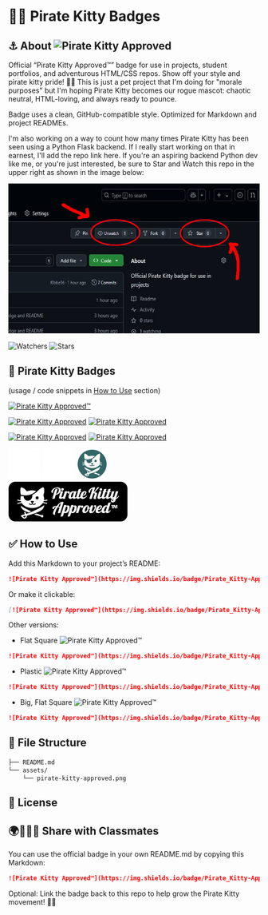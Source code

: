 # 🐱‍👤 Pirate Kitty Badges

## ⚓️ About  ![Pirate Kitty Approved](https://img.shields.io/badge/Pirate_Kitty-Approved™-black?style=flat&logo=github)
Official “Pirate Kitty Approved™” badge for use in projects, student portfolios, and adventurous HTML/CSS repos. Show off your style and pirate kitty pride! 🏴‍☠️ This is just a pet project that I'm doing for "morale purposes" but I'm hoping Pirate Kitty becomes our rogue mascot: chaotic neutral, HTML-loving, and always ready to pounce.

Badge uses a clean, GitHub-compatible style. Optimized for Markdown and project READMEs.

I'm also working on a way to count how many times Pirate Kitty has been seen using a Python Flask backend. If I really start working on that in earnest, I'll add the repo link here. If you're an aspiring backend Python dev like me, or you're just interested, be sure to Star and Watch this repo in the upper right as shown in the image below:

<img title="Watch & Star" alt="Watch & Star" src="./assets/star-watch.JPG" width="600" height="300">

![Watchers](https://img.shields.io/github/watchers/JCBrown602/pirate-kitty-badges?style=social)
![Stars](https://img.shields.io/github/stars/JCBrown602/pirate-kitty-badges?style=social)

## 🏴 Pirate Kitty Badges
(usage / code snippets in [How to Use](#-how-to-use) section)

[![Pirate Kitty Approved™](https://img.shields.io/badge/Pirate_Kitty-Approved™-black?style=flat&logo=github)](https://github.com/JCBrown602/pirate-kitty-badges)

[![Pirate Kitty Approved](https://img.shields.io/badge/Pirate_Kitty-Approved™-fff?logoColor=fff&labelColor=000&style=flat&logo=github)](https://github.com/JCBrown602/pirate-kitty-badges)
[![Pirate Kitty Approved](https://img.shields.io/badge/Pirate_Kitty-Approved™-ffd700?logoColor=fff&labelColor=0057b7&style=flat&logo=github)](https://github.com/JCBrown602/pirate-kitty-badges)

[![Pirate Kitty Approved](https://img.shields.io/badge/Pirate_Kitty-Approved™-green?style=flat&logo=github)](https://github.com/JCBrown602/pirate-kitty-badges)
[![Pirate Kitty Approved](https://img.shields.io/badge/Pirate_Kitty-Approved™-ff0000?style=flat&logo=github)](https://github.com/JCBrown602/pirate-kitty-badges)


<img src="assets/pirate-kitty-4.png" width="64" height="64" />
<img src="assets/pirate-kitty-4.svg" width="64" height="64" />
<img src="assets/pirate-kitty-logo-2.png" width="64" height="64" />
<br />
<img src="assets/pirate-kitty-custom-badge.png"/><br />

## ✅ How to Use

Add this Markdown to your project’s README:

```markdown
![Pirate Kitty Approved™](https://img.shields.io/badge/Pirate_Kitty-Approved™-black?style=flat&logo=github)
```
Or make it clickable:
```markdown
[![Pirate Kitty Approved™](https://img.shields.io/badge/Pirate_Kitty-Approved™-black?style=flat&logo=github)](https://github.com/JCBrown602/pirate-kitty-badges)
```

Other versions:

- Flat Square
![Pirate Kitty Approved™](https://img.shields.io/badge/Pirate_Kitty-Approved™-black?style=flat-square&logo=github)
```markdown
![Pirate Kitty Approved™](https://img.shields.io/badge/Pirate_Kitty-Approved™-black?style=flat-square&logo=github)
```

- Plastic
![Pirate Kitty Approved™](https://img.shields.io/badge/Pirate_Kitty-Approved™-black?style=plastic&logo=github)
```markdown
![Pirate Kitty Approved™](https://img.shields.io/badge/Pirate_Kitty-Approved™-black?style=plastic&logo=github)
```

- Big, Flat Square
![Pirate Kitty Approved™](https://img.shields.io/badge/Pirate_Kitty-Approved™-black?style=for-the-badge&logo=github)
```markdown
![Pirate Kitty Approved™](https://img.shields.io/badge/Pirate_Kitty-Approved™-black?style=for-the-badge&logo=github)
```


## 📁 File Structure

```plaintext
├── README.md
└── assets/
    └── pirate-kitty-approved.png
```

## 📜 License

## 🌍🧑‍🤝‍🧑 Share with Classmates

You can use the official badge in your own README.md by copying this Markdown:

```markdown
![Pirate Kitty Approved™](https://img.shields.io/badge/Pirate_Kitty-Approved™-black?style=flat&logo=github)
```

Optional: Link the badge back to this repo to help grow the Pirate Kitty movement! 🐱‍👤
